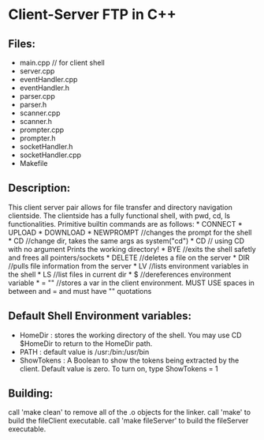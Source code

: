# Client-Server FTP in C++


## Files: 
* main.cpp	// for client shell
* server.cpp
* eventHandler.cpp
* eventHandler.h
* parser.cpp
* parser.h
* scanner.cpp
* scanner.h
* prompter.cpp
* prompter.h
* socketHandler.h	
* socketHandler.cpp
* Makefile

## Description:
This client server pair allows for file transfer and directory navigation clientside.
The clientside has a fully functional shell, with pwd, cd, ls functionalities.
Primitive builtin commands are as follows:
	* CONNECT <ipaddress> <port>
	* UPLOAD <filename>
	* DOWNLOAD <filename>
	* NEWPROMPT <prompt>	//changes the prompt for the shell
	* CD <argument> 		//change dir, takes the same args as system("cd")
	* CD 			// using CD with no argument Prints the working directory!
	* BYE			//exits the shell safetly and frees all pointers/sockets
	* DELETE <filename>	//deletes a file on the server
	* DIR			//pulls file information from the server
	* LV			//lists environment variables in the shell
	* LS			//list files in current dir
	* $<variablename>		//dereferences environment variable	
	* <variablename> = "<value>"	//stores a var in the client environment.
					MUST USE spaces in between <variablename> and = and <value>
					<value> must have "" quotations
	
## Default Shell Environment variables:
* HomeDir : stores the working directory of the shell.
	You may use CD $HomeDir to return to the HomeDir path.
* PATH : default value is /usr:/bin:/usr/bin
* ShowTokens : A Boolean to show the tokens being extracted by the client.
	Default value is zero. To turn on, type ShowTokens = 1
	
## Building:
call 'make clean' to remove all of the .o objects for the linker.
call 'make' to build the fileClient executable.
call 'make fileServer' to build the fileServer executable.
